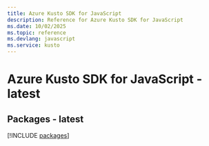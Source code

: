 ```yaml
---
title: Azure Kusto SDK for JavaScript
description: Reference for Azure Kusto SDK for JavaScript
ms.date: 10/02/2025
ms.topic: reference
ms.devlang: javascript
ms.service: kusto
---
```

# Azure Kusto SDK for JavaScript - latest
## Packages - latest
[!INCLUDE [packages](kusto-index.md)]